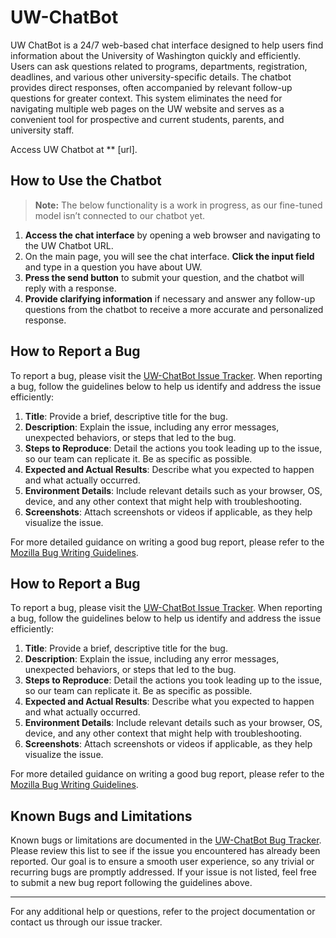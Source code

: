 # UW-ChatBot

UW ChatBot is a 24/7 web-based chat interface designed to help users find information about the University of Washington quickly and efficiently. Users can ask questions related to programs, departments, registration, deadlines, and various other university-specific details. The chatbot provides direct responses, often accompanied by relevant follow-up questions for greater context. This system eliminates the need for navigating multiple web pages on the UW website and serves as a convenient tool for prospective and current students, parents, and university staff.

Access UW Chatbot at ** [url].

## How to Use the Chatbot

> **Note:** The below functionality is a work in progress, as our fine-tuned model isn’t connected to our chatbot yet.

1. **Access the chat interface** by opening a web browser and navigating to the UW Chatbot URL.
2. On the main page, you will see the chat interface. **Click the input field** and type in a question you have about UW.
3. **Press the send button** to submit your question, and the chatbot will reply with a response.
4. **Provide clarifying information** if necessary and answer any follow-up questions from the chatbot to receive a more accurate and personalized response.

## How to Report a Bug

To report a bug, please visit the [UW-ChatBot Issue Tracker](https://github.com/RyanLe101/UW-ChatBot/issues). When reporting a bug, follow the guidelines below to help us identify and address the issue efficiently:

1. **Title**: Provide a brief, descriptive title for the bug.
2. **Description**: Explain the issue, including any error messages, unexpected behaviors, or steps that led to the bug.
3. **Steps to Reproduce**: Detail the actions you took leading up to the issue, so our team can replicate it. Be as specific as possible.
4. **Expected and Actual Results**: Describe what you expected to happen and what actually occurred.
5. **Environment Details**: Include relevant details such as your browser, OS, device, and any other context that might help with troubleshooting.
6. **Screenshots**: Attach screenshots or videos if applicable, as they help visualize the issue.

For more detailed guidance on writing a good bug report, please refer to the [Mozilla Bug Writing Guidelines](https://developer.mozilla.org/en-US/docs/Mozilla/QA/Bug_writing_guidelines).

## How to Report a Bug

To report a bug, please visit the [UW-ChatBot Issue Tracker](https://github.com/RyanLe101/UW-ChatBot/issues). When reporting a bug, follow the guidelines below to help us identify and address the issue efficiently:

1. **Title**: Provide a brief, descriptive title for the bug.
2. **Description**: Explain the issue, including any error messages, unexpected behaviors, or steps that led to the bug.
3. **Steps to Reproduce**: Detail the actions you took leading up to the issue, so our team can replicate it. Be as specific as possible.
4. **Expected and Actual Results**: Describe what you expected to happen and what actually occurred.
5. **Environment Details**: Include relevant details such as your browser, OS, device, and any other context that might help with troubleshooting.
6. **Screenshots**: Attach screenshots or videos if applicable, as they help visualize the issue.

For more detailed guidance on writing a good bug report, please refer to the [Mozilla Bug Writing Guidelines](https://developer.mozilla.org/en-US/docs/Mozilla/QA/Bug_writing_guidelines).

## Known Bugs and Limitations

Known bugs or limitations are documented in the [UW-ChatBot Bug Tracker](https://github.com/RyanLe101/UW-ChatBot/issues). Please review this list to see if the issue you encountered has already been reported. Our goal is to ensure a smooth user experience, so any trivial or recurring bugs are promptly addressed. If your issue is not listed, feel free to submit a new bug report following the guidelines above.

---

For any additional help or questions, refer to the project documentation or contact us through our issue tracker.
